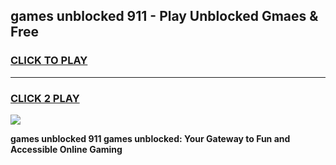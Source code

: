 
## games unblocked 911 - Play Unblocked Gmaes & Free
<h3>
<a href="https://news.freeplayer.one?title=games_unblocked_911&ref=23F">CLICK TO PLAY</a></h3>
<hr>

<h3>
<a href="https://news.freeplayer.one?title=games_unblocked_911&ref=23F">CLICK 2 PLAY</a>
  
</h3>

<a href="https://news.freeplayer.one?title=games_unblocked_911&ref=23F/"><img src="https://clearcache.store/games.png"></a>


**games unblocked 911 games unblocked: Your Gateway to Fun and Accessible Online Gaming**
